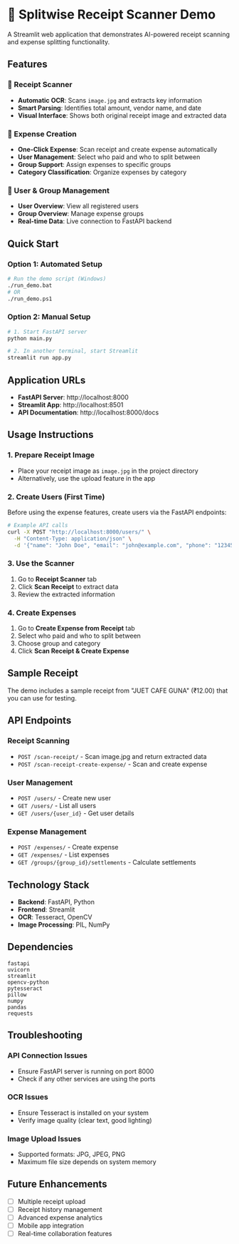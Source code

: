 # 🧾 Splitwise Receipt Scanner Demo

A Streamlit web application that demonstrates AI-powered receipt scanning and expense splitting functionality.

## Features

### 📱 Receipt Scanner
- **Automatic OCR**: Scans `image.jpg` and extracts key information
- **Smart Parsing**: Identifies total amount, vendor name, and date
- **Visual Interface**: Shows both original receipt image and extracted data

### 💸 Expense Creation
- **One-Click Expense**: Scan receipt and create expense automatically
- **User Management**: Select who paid and who to split between
- **Group Support**: Assign expenses to specific groups
- **Category Classification**: Organize expenses by category

### 👥 User & Group Management
- **User Overview**: View all registered users
- **Group Overview**: Manage expense groups
- **Real-time Data**: Live connection to FastAPI backend

## Quick Start

### Option 1: Automated Setup
```bash
# Run the demo script (Windows)
./run_demo.bat
# OR
./run_demo.ps1
```

### Option 2: Manual Setup
```bash
# 1. Start FastAPI server
python main.py

# 2. In another terminal, start Streamlit
streamlit run app.py
```

## Application URLs
- **FastAPI Server**: http://localhost:8000
- **Streamlit App**: http://localhost:8501
- **API Documentation**: http://localhost:8000/docs

## Usage Instructions

### 1. Prepare Receipt Image
- Place your receipt image as `image.jpg` in the project directory
- Alternatively, use the upload feature in the app

### 2. Create Users (First Time)
Before using the expense features, create users via the FastAPI endpoints:
```bash
# Example API calls
curl -X POST "http://localhost:8000/users/" \
  -H "Content-Type: application/json" \
  -d '{"name": "John Doe", "email": "john@example.com", "phone": "1234567890"}'
```

### 3. Use the Scanner
1. Go to **Receipt Scanner** tab
2. Click **Scan Receipt** to extract data
3. Review the extracted information

### 4. Create Expenses
1. Go to **Create Expense from Receipt** tab
2. Select who paid and who to split between
3. Choose group and category
4. Click **Scan Receipt & Create Expense**

## Sample Receipt
The demo includes a sample receipt from "JUET CAFE GUNA" (₹12.00) that you can use for testing.

## API Endpoints

### Receipt Scanning
- `POST /scan-receipt/` - Scan image.jpg and return extracted data
- `POST /scan-receipt-create-expense/` - Scan and create expense

### User Management
- `POST /users/` - Create new user
- `GET /users/` - List all users
- `GET /users/{user_id}` - Get user details

### Expense Management
- `POST /expenses/` - Create expense
- `GET /expenses/` - List expenses
- `GET /groups/{group_id}/settlements` - Calculate settlements

## Technology Stack
- **Backend**: FastAPI, Python
- **Frontend**: Streamlit
- **OCR**: Tesseract, OpenCV
- **Image Processing**: PIL, NumPy

## Dependencies
```
fastapi
uvicorn
streamlit
opencv-python
pytesseract
pillow
numpy
pandas
requests
```

## Troubleshooting

### API Connection Issues
- Ensure FastAPI server is running on port 8000
- Check if any other services are using the ports

### OCR Issues
- Ensure Tesseract is installed on your system
- Verify image quality (clear text, good lighting)

### Image Upload Issues
- Supported formats: JPG, JPEG, PNG
- Maximum file size depends on system memory

## Future Enhancements
- [ ] Multiple receipt upload
- [ ] Receipt history management
- [ ] Advanced expense analytics
- [ ] Mobile app integration
- [ ] Real-time collaboration features